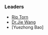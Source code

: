 ### Leaders

* [Rip Torn](mailto:rip@owasp.org)
* [Dr.Jie Wang](mailto:wangj@owasp.org.cn)
* [Yuezhong Bao]
